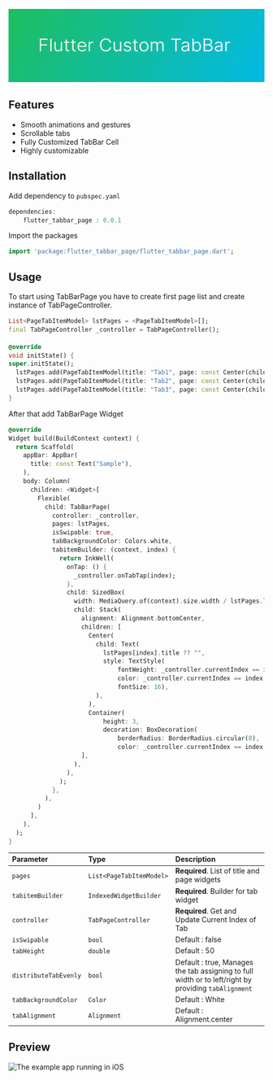 <!--
This README describes the package. If you publish this package to pub.dev,
this README's contents appear on the landing page for your package.

For information about how to write a good package README, see the guide for
[writing package pages](https://dart.dev/guides/libraries/writing-package-pages).

For general information about developing packages, see the Dart guide for
[creating packages](https://dart.dev/guides/libraries/create-library-packages)
and the Flutter guide for
[developing packages and plugins](https://flutter.dev/developing-packages).
-->

![Flutter Custom TabBar Page](ic_banner.png)

## Features

- Smooth animations and gestures
- Scrollable tabs
- Fully Customized TabBar Cell
- Highly customizable

## Installation

Add dependency to `pubspec.yaml`
    
```dart
dependencies:
    flutter_tabbar_page : 0.0.1
```
Import the packages

```dart
import 'package:flutter_tabbar_page/flutter_tabbar_page.dart';
```

## Usage

To start using TabBarPage you have to create first page list and create instance of TabPageController.

```dart
List<PageTabItemModel> lstPages = <PageTabItemModel>[];
final TabPageController _controller = TabPageController();

@override
void initState() {
super.initState();
  lstPages.add(PageTabItemModel(title: "Tab1", page: const Center(child: Text("Item 1"))));
  lstPages.add(PageTabItemModel(title: "Tab2", page: const Center(child: Text("Item 2"))));
  lstPages.add(PageTabItemModel(title: "Tab3", page: const Center(child: Text("Item 3"))));
}
```

After that add TabBarPage Widget

```dart
@override
Widget build(BuildContext context) {
  return Scaffold(
    appBar: AppBar(
      title: const Text("Sample"),
    ),
    body: Column(
      children: <Widget>[
        Flexible(
          child: TabBarPage(
            controller: _controller,
            pages: lstPages,
            isSwipable: true,
            tabBackgroundColor: Colors.white,
            tabitemBuilder: (context, index) {
              return InkWell(
                onTap: () {
                  _controller.onTabTap(index);
                },
                child: SizedBox(
                  width: MediaQuery.of(context).size.width / lstPages.length,
                  child: Stack(
                    alignment: Alignment.bottomCenter,
                    children: [
                      Center(
                        child: Text(
                          lstPages[index].title ?? "",
                          style: TextStyle(
                              fontWeight: _controller.currentIndex == index ? FontWeight.w700 : FontWeight.w400,
                              color: _controller.currentIndex == index ? Colors.indigoAccent : Colors.black26,
                              fontSize: 16),
                        ),
                      ),
                      Container(
                          height: 3,
                          decoration: BoxDecoration(
                              borderRadius: BorderRadius.circular(8),
                              color: _controller.currentIndex == index ? Colors.indigoAccent : Colors.transparent)),
                    ],
                  ),
                ),
              );
            },
          ),
        )
      ],
    ),
  );
}
```

| Parameter | Type     | Description                       |
| :-------- | :------- | :-------------------------------- |
| `pages`      | `List<PageTabItemModel>` | **Required**. List of title and page widgets |
| `tabitemBuilder` | `IndexedWidgetBuilder` | **Required**. Builder for tab widget |
| `controller` | `TabPageController` | **Required**. Get and Update Current Index of Tab |
| `isSwipable` | `bool` | Default : false  |
| `tabHeight` | `double` | Default : 50  |
| `distributeTabEvenly` | `bool` | Default : true, Manages the tab assigning to full width or to left/right by providing `tabAlignment` |
| `tabBackgroundColor` | `Color` | Default : White  |
| `tabAlignment` | `Alignment` | Default :  Alignment.center  |

## Preview

![The example app running in iOS](https://raw.githubusercontent.com/viralp2196/flutter_tabbar_page/master/tab_demo.gif)
